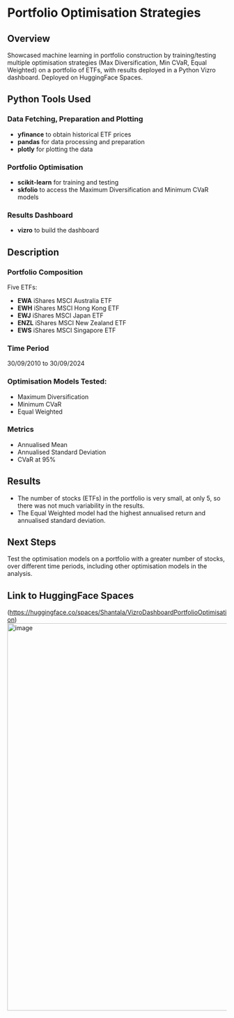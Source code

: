 # Portfolio Optimisation Strategies
## Overview
Showcased machine learning in portfolio construction by training/testing multiple optimisation strategies (Max Diversification, Min CVaR, Equal Weighted) on a portfolio of ETFs, with results deployed in a Python Vizro dashboard.
Deployed on HuggingFace Spaces.

## Python Tools Used

### Data Fetching, Preparation and Plotting
* **yfinance** to obtain historical ETF prices
* **pandas** for data processing and preparation
* **plotly** for plotting the data

### Portfolio Optimisation
* **scikit-learn** for training and testing
* **skfolio** to access the Maximum Diversification and Minimum CVaR models

### Results Dashboard
* **vizro** to build the dashboard

## Description
### Portfolio Composition
Five ETFs:
- **EWA** iShares MSCI Australia ETF
- **EWH** iShares MSCI Hong Kong ETF
- **EWJ** iShares MSCI Japan ETF
- **ENZL** iShares MSCI New Zealand ETF
- **EWS** iShares MSCI Singapore ETF

### Time Period
30/09/2010 to 30/09/2024

### Optimisation Models Tested:
- Maximum Diversification
- Minimum CVaR
- Equal Weighted

### Metrics
- Annualised Mean
- Annualised Standard Deviation
- CVaR at 95%

## Results
- The number of stocks (ETFs) in the portfolio is very small, at only 5, so there was not much variability in the results.
- The Equal Weighted model had the highest annualised return and annualised standard deviation. 

## Next Steps
Test the optimisation models on a portfolio with a greater number of stocks, over different time periods, including other optimisation models in the analysis.

## Link to HuggingFace Spaces
(https://huggingface.co/spaces/Shantala/VizroDashboardPortfolioOptimisation)
<img width="1897" height="890" alt="image" src="https://github.com/user-attachments/assets/89f8fbae-4dfa-454f-8101-f7594a312acf" />
